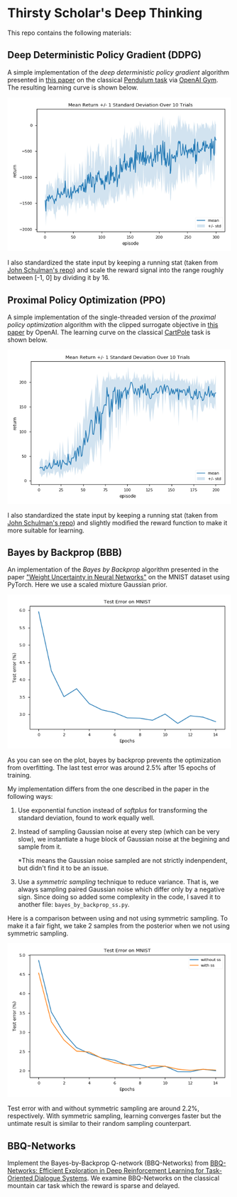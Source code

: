 # Thirsty Scholar's Deep Thinking

This repo contains the following materials:



## Deep Deterministic Policy Gradient (DDPG)

A simple implementation of the *deep deterministic policy gradient* algorithm presented in [this paper](https://arxiv.org/pdf/1509.02971.pdf) on the classical [Pendulum task](https://github.com/openai/gym/wiki/Pendulum-v0) via [OpenAI Gym](https://gym.openai.com). The resulting learning curve is shown below.

![ddpg_pendulum_result](DDPG/ddpg_pendulum_result.png)

I also standardized the state input by keeping a running stat (taken from [John Schulman's repo](https://github.com/joschu/modular_rl/blob/master/modular_rl/running_stat.py)) and scale the reward signal into the range roughly between [-1, 0] by dividing it by 16.



## Proximal Policy Optimization (PPO)

A simple implementation of the single-threaded version of the *proximal policy optimization* algorithm with the clipped surrogate objective in [this paper](https://arxiv.org/abs/1707.06347) by OpenAI. The learning curve on the classical [CartPole](https://github.com/openai/gym/wiki/CartPole-v0) task is shown below.

![ppo_cartpole_result](PPO/ppo_cartpole_result.png)

I also standardized the state input by keeping a running stat (taken from [John Schulman's repo](https://github.com/joschu/modular_rl/blob/master/modular_rl/running_stat.py)) and slightly modified the reward function to make it more suitable for learning.



## Bayes by Backprop (BBB)

An implementation of the *Bayes by Backprop* algorithm presented in the paper ["Weight Uncertainty in Neural Networks"](https://arxiv.org/abs/1505.05424) on the MNIST dataset using PyTorch. Here we use a scaled mixture Gaussian prior.

![bbb_mnist_result](BBB/bbb_mnist_result.png)

As you can see on the plot, bayes by backprop prevents the optimization from overfitting. The last test error was around 2.5% after 15 epochs of training.



My implementation differs from the one described in the paper in the following ways:

1. Use exponential function instead of *softplus* for transforming the standard deviation, found to work equally well.

2. Instead of sampling Gaussian noise at every step (which can be very slow), we instantiate a huge block of Gaussian noise at the begining and sample from it.

   \*This means the Gaussian noise sampled are not strictly indenpendent, but didn't find it to be an issue.

3. Use a *symmetric sampling* technique to reduce variance. That is, we always sampling paired Gaussian noise which differ only by a negative sign. Since doing so added some complexity in the code, I saved it to another file: `bayes_by_backprop_ss.py`.



Here is a comparison between using and not using symmetric sampling. To make it a fair fight, we take 2 samples from the posterior when we not using symmetric sampling.

![ss_compare](BBB/ss_compare.png)

Test error with and without symmetric sampling are around 2.2%, respectively. With symmetric sampling, learning converges faster but the untimate result is similar to their random sampling counterpart.



## BBQ-Networks

Implement the Bayes-by-Backprop Q-network (BBQ-Networks) from [BBQ-Networks: Efficient Exploration in Deep Reinforcement Learning for Task-Oriented Dialogue Systems](https://arxiv.org/abs/1711.05715). We examine BBQ-Networks on the classical mountain car task which the reward is sparse and delayed.



